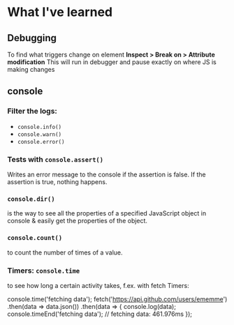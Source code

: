 # What I've learned

## Debugging 

To find what triggers change on element
    **Inspect > Break on > Attribute modification**
This will run in debugger and pause exactly on where JS is making changes

## console

### Filter the logs:

* ```console.info()```
* ```console.warn()```
* ```console.error()```

### Tests with ```console.assert()```
Writes an error message to the console if the assertion is false. If the assertion is true, nothing happens.

### ``console.dir()``
is the way to see all the properties of a specified JavaScript object in console & easily get the properties of the object.

### ``console.count()`` 
to count the number of times of a value.

### Timers: ```console.time``` 
to see how long a certain activity takes, f.ex. with fetch
Timers:

 console.time('fetching data');
fetch('https://api.github.com/users/ememme')
   .then(data => data.json())
   .then(data => {
      console.log(data);                 
      console.timeEnd('fetching data');  // fetching data: 461.976ms
   });





